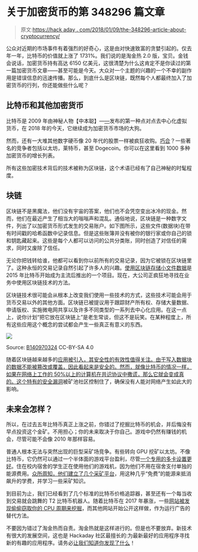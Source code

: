 # 关于加密货币的第 348296 篇文章

> 原文:[https://hack aday . com/2018/01/09/the-348296-article-about-cryptocurrency/](https://hackaday.com/2018/01/09/the-348296th-article-about-cryptocurrency/)

公众对近期的市场事件有着强烈的好奇心，这是由对快速致富的贪婪引起的。仅去年一年，比特币的价值就上涨了 1731%。我们说的是淘金热 2.0 版，宝贝。金钱会说话，加密货币持有高达 6150 亿美元，这很清楚为什么这肯定不是你读过的第一篇加密货币文章——甚至可能是今天。大众对一个主题的兴趣的一个不幸的副作用是错误信息的迅速传播。那么，到底什么是区块链，既然每个人都最终加入了加密货币的行列，你还能做些什么呢？

## 比特币和其他加密货币

比特币是 2009 年由神秘人物【中本聪】—[—](https://hackaday.com/2016/05/03/i-am-satoshi-nakamoto/)发布的第一种点对点去中心化虚拟货币，在 2018 年的今天，它继续成为加密货币市场的大狗。

然而，还有一大堆其他数字硬币像 20 年代的股票一样被疯狂收购。[巧合](https://www.forbes.com/sites/ericmack/2017/12/16/bitcoin-cryptocurrency-crash-cash-price-fork-futures/#508c35a1bd4b)？一些著名的竞争者包括以太坊，莱特币，甚至 Dogecoin。你可以在这里看到 1000 多种加密货币的增长列表。

所有这些加密技术背后的技术被称为区块链，这个术语已经有了自己神秘的时髦程度。

## 块链

区块链不是黑魔法，他们没有宇宙的答案，他们也不会凭空变出冰冷的现金。然而，他们在最近产生了相当大的嗡嗡声和混乱。通俗地说，区块链是一种数字文件，列出了以加密货币形式发生的交易账户。如下图所示，这些文件(数据块)在带有时间戳的哈希函数中记录信息。但是这些账簿并没有被你的银行家或你自己的锁和钥匙藏起来。这些是每个人都可以访问的公共分类账，同时创造了对信任的需求，同时又废除了信任。

无论你把钱转给谁，他都可以看到你以前所有的交易记录，因为它被锁在区块链里了。这种永恒的交易记录自然引起了许多人的兴趣。[使用区块链存储小文件数据](https://github.com/williamcotton/blockcast)是 2015 年比特币开始成为主流后推出的一个项目。现在，大公司正疯狂地寻找在业务中使用区块链技术的方法。

区块链技术很可能会从根本上改变我们使用一些技术的方式，这些技术可能会用于货币交易以外的其他方面。区块链已被提议用于跟踪财产所有权、存储大量数据、申请版权、实施微电网共享以及许多不同类型的一系列去中心化应用。在这一点上，说你计划“把它放在区块链上”是老生常谈，但这不是玩笑。在某种程度上，所有这些应用这个概念的尝试都会产生一些真正有意义的东西。

![](../Images/14acda57d345f78393f8a41c68115a64.png)

Source: [B140970324](https://commons.wikimedia.org/wiki/File:Blockchain_workflow.png) CC-BY-SA 4.0

随着区块链越来越多的[应用被引入，其安全性的有效性值得关注。由于写入数据块的数据不能被篡改或覆盖，因此看起来是安全的。然而，就像比特币的情况一样，如果在网络上工作的 50%以上的计算机在共识协议中撒谎，那么它就会变成真的。这个](https://hackaday.com/2015/10/27/applications-for-the-bitcoin-blockchain/)[特有的安全漏洞](https://en.bitcoin.it/wiki/Majority_attack)被矿池社区控制住了，确保没有人能对网络产生如此大的影响。

## 未来会怎样？

所以，在过去五年比特币真正上涨之前，你错过了挖掘比特币的机会，并后悔没有早点投资这个金矿。不用担心；你的未来取决于你自己。游戏中仍然有赚钱的机会，尽管可能不会像 2010 年那样容易。

普通人根本无法与突然出现的巨型采矿场竞争。有些转向 GPU 挖矿以太坊。不像比特币，它仍然可以通过一个半体面的游戏平台盈利，尽管[一个专用的多卡设置更好](https://hackaday.com/2017/12/17/powering-your-mining-rig-the-right-way/)。住在校内宿舍的学生正在使用他们的游戏机，因为他们不用在宿舍支付单独的能源费用。[众所周知，他们建立了几个采矿平台](https://qz.com/1160667/the-secret-lives-of-students-who-mine-cryptocurrency-in-their-dorm-rooms/)，用这种几乎“免费”的能源来抵消飙升的学费，并学习一些采矿知识。

到目前为止，我们已经看到了几个标准的比特币价格追踪器，甚至还有一个每当收到交易就会跳舞的 T2 比特币机器人。随着比特币在 2017 年暴涨，一些[网站被发现偷偷窃取你的 CPU 周期来挖掘](https://www.wired.com/story/cryptojacking-cryptocurrency-mining-browser/)，而其他网站开始公开这样做，作为运行广告的替代方法。

不要因为错过了淘金热而自责。淘金热就是这样进行的。但是也不要放弃。新技术有很大的发展空间，这也是 Hackaday 社区最擅长的:为最新最好的应用程序寻找新的有趣的应用程序。请务必[让我们知道你发现了什么](https://hackaday.com/submit-a-tip/)！